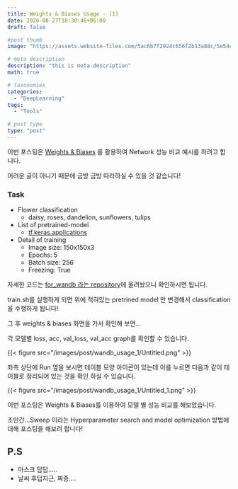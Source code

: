 ```yaml
---
title: Weights & Biases Usage - [1]
date: 2020-08-27T18:30:46+06:00
draft: false

#post thumb
image: "https://assets.website-files.com/5ac6b7f2924c656f2b13a88c/5e54ccdeb845e49a782c6cfd_wandb-logo.svg"

# meta description
description: "this is meta description"
math: true

# taxonomies
categories:
  - "DeepLearning"
tags:
  - "Tools"

# post type
type: "post"
---
```


이번 포스팅은 [Weights & Biases](https://www.wandb.com) 를 활용하여 Network 성능 비교 예시를 하려고 합니다. 

어려운 글이 아니기 때문에 금방 금방 따라하실 수 있을 것 같습니다!

### Task

- Flower classification
    - daisy, roses, dandelion, sunflowers, tulips
- List of pretrained-model
    - [tf.keras.applications](https://www.tensorflow.org/versions/r2.2/api_docs/python/tf/keras/applications)
- Detail of training
    - Image size: 150x150x3
    - Epochs: 5
    - Batch size: 256
    - Freezing: True

자세한 코드는 [for_wandb 라는 repository](https://github.com/jjerry-k/for_wandb)에 올려놨으니 확인하시면 됩니다. 

train.sh를 실행하게 되면 위에 적혀있는 pretrined model 만 변경해서 classification 을 수행하게 됩니다! 

그 후 weights & biases 화면을 가서 확인해 보면...

각 모델별 loss, acc, val_loss, val_acc graph를 확인할 수 있습니다. 

{{< figure src="/images/post/wandb_usage_1/Untitled.png" >}}

좌측 상단에 Run 옆을 보시면 테이블 모양 아이콘이 있는데 이를 누르면 다음과 같이 테이블로 정리되어 있는 것을 확인 하실 수 있습니다.

{{< figure src="/images/post/wandb_usage_1/Untitled_1.png" >}}

이번 포스팅은 Weights & Biases를 이용하여 모델 별 성능 비교를 해보았습니다. 

조만간...Sweep 이라는 Hyperparameter search and model optimization 방법에 대해 포스팅을 해보려 합니다!

## P.S

- 마스크 답답.....
- 날씨 후덥지근, 짜증....
